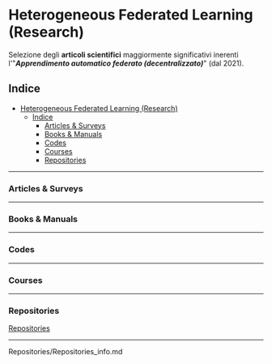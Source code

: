 # Heterogeneous Federated Learning (Research)
Selezione degli **articoli scientifici** maggiormente significativi inerenti l'"_**Apprendimento automatico federato (decentralizzato)**_" (dal 2021).
 
## Indice
- [Heterogeneous Federated Learning (Research)](#heterogeneous-federated-learning-research)
  - [Indice](#indice)
    - [Articles \& Surveys](#articles--surveys)
    - [Books \& Manuals](#books--manuals)
    - [Codes](#codes)
    - [Courses](#courses)
    - [Repositories](#repositories)

 

-------------


### Articles & Surveys      

-------------

### Books & Manuals          

-------------     

### Codes      

-------------

### Courses     

-------------    

### Repositories    


[Repositories](#repositories "Repositories")     

-------------------       
Repositories/Repositories_info.md
